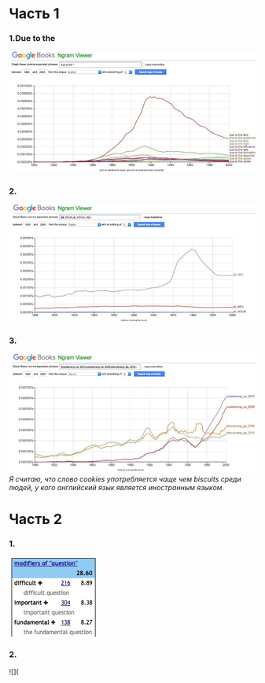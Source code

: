 # Часть 1
 ### 1.Due to the 
 ![](https://github.com/SOleynikova/hw6/blob/master/%D1%84%D0%BE%D1%82%D0%BE1.jpeg)
### 2.
![](https://github.com/SOleynikova/hw6/blob/master/%D1%84%D0%BE%D1%82%D0%BE2.jpeg)
### 3.
![](https://github.com/SOleynikova/hw6/blob/master/%D1%84%D0%BE%D1%82%D0%BE3.jpeg)
_Я считаю, что слово cookies употребляется чаще чем biscuits среди людей, у кого английский язык является иностранным языком._ 
# Часть 2
### 1.
![](https://github.com/SOleynikova/hw6/blob/master/%D1%84%D0%BE%D1%82%D0%BE4.jpeg)
### 2.
![](
